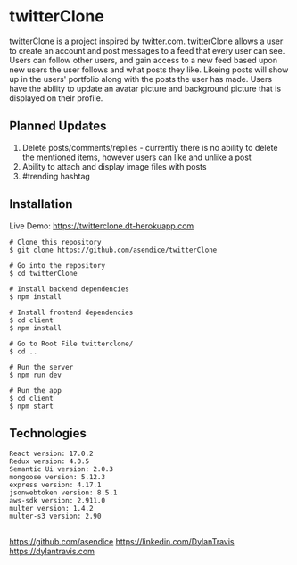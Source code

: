 # twitterClone

twitterClone is a project inspired by twitter.com. 
twitterClone allows a user to create an account and post messages to a feed that every user can see.
Users can follow other users, and gain access to a new feed based upon new users the user follows and what posts they like.
Likeing posts will show up in the users' portfolio along with the posts the user has made. 
Users have the ability to update an avatar picture and background picture that is displayed on their profile. 

## Planned Updates 
1) Delete posts/comments/replies - currently there is no ability to delete the mentioned items, however users can like and unlike a post
2) Ability to attach and display image files with posts
3) #trending hashtag


## Installation

Live Demo: 
https://twitterclone.dt-herokuapp.com
```
# Clone this repository
$ git clone https://github.com/asendice/twitterClone

# Go into the repository
$ cd twitterClone

# Install backend dependencies
$ npm install

# Install frontend dependencies
$ cd client
$ npm install

# Go to Root File twitterclone/
$ cd ..

# Run the server
$ npm run dev

# Run the app
$ cd client
$ npm start
```

## Technologies

```Project is Created with 
React version: 17.0.2
Redux version: 4.0.5
Semantic Ui version: 2.0.3
mongoose version: 5.12.3
express version: 4.17.1
jsonwebtoken version: 8.5.1
aws-sdk version: 2.911.0
multer version: 1.4.2
multer-s3 version: 2.90
```



## 
https://github.com/asendice https://linkedin.com/DylanTravis https://dylantravis.com

